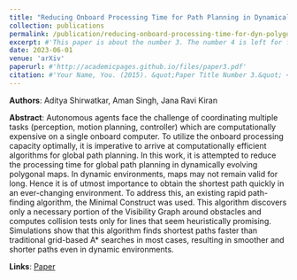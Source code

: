 ```yaml
---
title: "Reducing Onboard Processing Time for Path Planning in Dynamically Evolving Polygonal Maps"
collection: publications
permalink: /publication/reducing-onboard-processing-time-for-dyn-polygonal-maps
excerpt: #'This paper is about the number 3. The number 4 is left for future work.'
date: 2023-06-01
venue: 'arXiv'
paperurl: #'http://academicpages.github.io/files/paper3.pdf'
citation: #'Your Name, You. (2015). &quot;Paper Title Number 3.&quot; <i>Journal 1</i>. 1(3).'
---
```


**Authors**: Aditya Shirwatkar, Aman Singh, Jana Ravi Kiran

**Abstract**: Autonomous agents face the challenge of coordinating multiple tasks (perception, motion planning, controller) which are computationally expensive on a single onboard computer. To utilize the onboard processing capacity optimally, it is imperative to arrive at computationally efficient algorithms for global path planning. In this work, it is attempted to reduce the processing time for global path planning in dynamically evolving polygonal maps. In dynamic environments, maps may not remain valid for long. Hence it is of utmost importance to obtain the shortest path quickly in an ever-changing environment. To address this, an existing rapid path-finding algorithm, the Minimal Construct was used. This algorithm discovers only a necessary portion of the Visibility Graph around obstacles and computes collision tests only for lines that seem heuristically promising. Simulations show that this algorithm finds shortest paths faster than traditional grid-based A* searches in most cases, resulting in smoother and shorter paths even in dynamic environments.

**Links**: [Paper](https://arxiv.org/pdf/2305.04614.pdf)